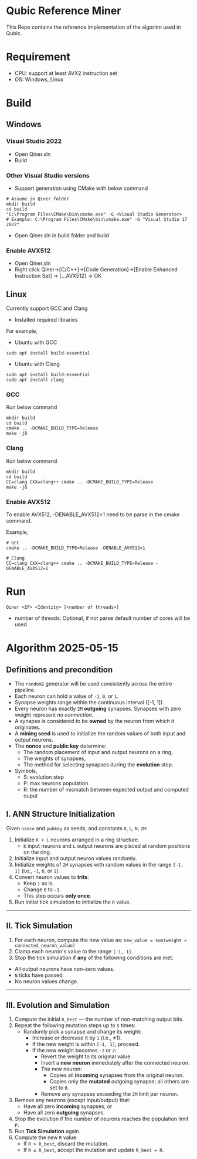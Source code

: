# Qubic Reference Miner
This Repo contains the reference implementation of the algoritm used in Qubic.

# Requirement
- CPU: support at least AVX2 instruction set
- OS: Windows, Linux

# Build
## Windows
### Visual Studio 2022
- Open Qiner.sln
- Build
### Other Visual Studio versions

- Support generation using CMake with below command
```
# Assume in Qiner folder
mkdir build
cd build
"C:\Program Files\CMake\bin\cmake.exe" -G <Visual Studio Generator>
# Example: C:\Program Files\CMake\bin\cmake.exe" -G "Visual Studio 17 2022"
```
- Open Qiner.sln in build folder and build

### Enable AVX512
- Open Qiner.sln
- Right click Qiner->[C/C++]->[Code Generation]->[Enable Enhanced Instruction Set] -> [...AVX512] -> OK

## Linux
Currently support GCC and Clang
- Installed required libraries

For example,
- Ubuntu with GCC
```
sudo apt install build-essential
```
- Ubuntu with Clang
```
sudo apt install build-essential
sudo apt install clang
```


### GCC
Run below command
```
mkdir build
cd build
cmake .. -DCMAKE_BUILD_TYPE=Release
make -j8
```

### Clang
Run below command
```
mkdir build
cd build
CC=clang CXX=clang++ cmake .. -DCMAKE_BUILD_TYPE=Release
make -j8
```

### Enable AVX512
To enable AVX512, -DENABLE_AVX512=1 need to be parse in the cmake command.

Example,
```
# GCC
cmake .. -DCMAKE_BUILD_TYPE=Release -DENABLE_AVX512=1

# Clang
CC=clang CXX=clang++ cmake .. -DCMAKE_BUILD_TYPE=Release -DENABLE_AVX512=1
```

# Run
```
Qiner <IP> <Identity> [<number of threads>]
```
- number of threads:  Optional, if not parse default number of cores will be used

# Algorithm 2025-05-15

## Definitions and precondition
- The `random2` generator will be used consistently across the entire pipeline.
- Each neuron can hold a value of `-1`, `0`, or `1`.
- Synapse weights range within the continuous interval \([-1, 1]\).
- Every neuron has exactly `2M` **outgoing** synapses. Synapses with zero weight represent *no connection*.
- A synapse is considered to be **owned** by the neuron from which it originates.
- A **mining seed** is used to initialize the random values of both input and output neurons.
- The **nonce** and **public key** determine:
  - The random placement of input and output neurons on a ring,
  - The weights of synapses,
  - The method for selecting synapses during the **evolution** step.
- Symbols,
  - S: evolution step
  - P: max neurons population
  - R: the number of mismatch between expected output and computed ouput
## I. ANN Structure Initialization

Given `nonce` and `pubkey` as seeds, and constants `K`, `L`, `N`, `2M`:

1. Initialize `K + L` neurons arranged in a ring structure.
   - `K` input neurons and `L` output neurons are placed at random positions on the ring.
2. Initialize input and output neuron values randomly.
3. Initialize weights of `2M` synapses with random values in the range `[-1, 1]` (i.e., `-1`, `0`, or `1`).
4. Convert neuron values to **trits**:
   - Keep `1` as is.
   - Change `0` to `-1`.
   - This step occurs **only once**.
5. Run initial tick simulation to initialize the `R` value.

---

## II. Tick Simulation

1. For each neuron, compute the new value as: `new_value = sum(weight × connected_neuron_value)`
2. Clamp each neuron's value to the range `[-1, 1]`.
3. Stop the tick simulation if **any** of the following conditions are met:
- All output neurons have non-zero values.
- `N` ticks have passed.
- No neuron values change.

---

## III. Evolution and Simulation

1. Compute the initial `R_best` — the number of non-matching output bits.
2. Repeat the following mutation steps up to `S` times:
    - Randomly pick a synapse and change its weight:
      - Increase or decrease it by `1` (i.e., ±1).
      - If the new weight is within `[-1, 1]`, proceed.
      - If the new weight becomes `-2` or `2`:
        - Revert the weight to its original value.
        - Insert a **new neuron** immediately after the connected neuron.
        - The new neuron:
          - Copies all **incoming** synapses from the original neuron.
          - Copies only the **mutated** outgoing synapse; all others are set to `0`.
        - Remove any synapses exceeding the `2M` limit per neuron.
3. Remove any neurons (except input/output) that:
    - Have all zero **incoming** synapses, or
    - Have all zero **outgoing** synapses.
4. Stop the evolution if the number of neurons reaches the population limit `P`.
5. Run **Tick Simulation** again.
6. Compute the new `R` value:
    - If `R > R_best`, discard the mutation.
    - If `R ≤ R_best`, accept the mutation and update `R_best = R`.